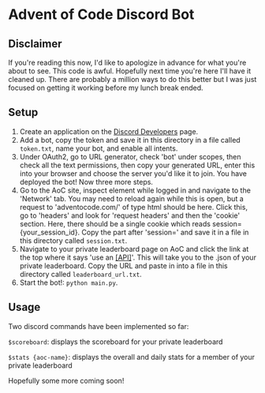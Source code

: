 # Advent of Code Discord Bot #

## Disclaimer ##
If you're reading this now, I'd like to apologize in advance for what you're about to see. This code is awful. Hopefully next time you're here I'll have it cleaned up. There are probably a million ways to do this better but I was just focused on getting it working before my lunch break ended. 

## Setup ##
1. Create an application on the [Discord Developers](https://discord.com/developers/applications) page.
2. Add a bot, copy the token and save it in this directory in a file called `token.txt`, name your bot, and enable all intents.
3. Under OAuth2, go to URL generator, check 'bot' under scopes, then check all the text permissions, then copy your generated URL, enter this into your browser and choose the server you'd like it to join.
You have deployed the bot! Now three more steps.
4. Go to the AoC site, inspect element while logged in and navigate to the 'Network' tab. You may need to reload again while this is open, but a request to 'adventocode.com/' of type html should be here. Click this, go to 'headers' and look for 'request headers' and then the 'cookie' section. Here, there should be a single cookie which reads session={your_session_id}. Copy the part after 'session=' and save it in a file in this directory called `session.txt`.
5. Navigate to your private leaderboard page on AoC and click the link at the top where it says 'use an [[API]]()'. This will take you to the .json of your private leaderboard. Copy the URL and paste in into a file in this directory called `leaderboard_url.txt`.
6. Start the bot!: `python main.py`.

## Usage ##
Two discord commands have been implemented so far:

`$scoreboard`: displays the scoreboard for your private leaderboard

`$stats {aoc-name}`: displays the overall and daily stats for a member of your private leaderboard

Hopefully some more coming soon!